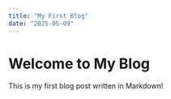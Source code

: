 ```yaml
---
title: "My First Blog"
date: "2025-05-09"
---
```


# Welcome to My Blog

This is my first blog post written in Markdown!
